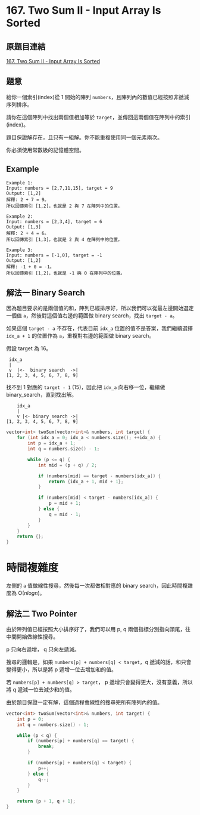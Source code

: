 # 167. Two Sum II - Input Array Is Sorted

## 原題目連結
[167. Two Sum II - Input Array Is Sorted](https://leetcode.com/problems/two-sum-ii-input-array-is-sorted/description/)

## 題意
給你一個索引(index)從 1 開始的陣列 `numbers`，且陣列內的數值已經按照非遞減序列排序。

請你在這個陣列中找出兩個值相加等於 `target`，並傳回這兩個值在陣列中的索引(index)。

題目保證解存在，且只有一組解。你不能重複使用同一個元素兩次。

你必須使用常數級的記憶體空間。

## Example
```
Example 1:
Input: numbers = [2,7,11,15], target = 9
Output: [1,2]
解釋: 2 + 7 = 9。
所以回傳索引 [1,2]，也就是 2 與 7 在陣列中的位置。

Example 2:
Input: numbers = [2,3,4], target = 6
Output: [1,3]
解釋: 2 + 4 = 6。
所以回傳索引 [1,3]，也就是 2 與 4 在陣列中的位置。

Example 3:
Input: numbers = [-1,0], target = -1
Output: [1,2]
解釋: -1 + 0 = -1。
所以回傳索引 [1,2]，也就是 -1 與 0 在陣列中的位置。
```

## 解法一 Binary Search
因為題目要求的是兩個值的和，陣列已經排序好，所以我們可以從最左邊開始選定一個值 `a`，然後對這個值右邊的範圍做 binary search，找出 `target - a`。

如果這個 `target - a` 不存在，代表目前 `idx_a` 位置的值不是答案，我們繼續選擇 `idx_a + 1` 的位置作為 `a`，重複對右邊的範圍做 binary search。

假設 target 為 16。
```
 idx_a
 |
 v  |<-  binary search  ->|
[1, 2, 3, 4, 5, 6, 7, 8, 9]
```
找不到 1 對應的 `target - 1` (15)，因此把 `idx_a` 向右移一位，繼續做 binary_search，直到找出解。

```
    idx_a
    |
    v |<- binary search ->|
[1, 2, 3, 4, 5, 6, 7, 8, 9]
```

```c++
vector<int> twoSum(vector<int>& numbers, int target) {
    for (int idx_a = 0; idx_a < numbers.size(); ++idx_a) {
        int p = idx_a + 1;
        int q = numbers.size() - 1;

        while (p <= q) {
            int mid = (p + q) / 2;

            if (numbers[mid] == target - numbers[idx_a]) {
                return {idx_a + 1, mid + 1};
            }

            if (numbers[mid] < target - numbers[idx_a]) {
                p = mid + 1;
            } else {
                q = mid - 1;
            }
        }
    }
    return {};
}
```

# 時間複雜度
左側的 `a` 值做線性搜尋，然後每一次都做相對應的 binary search，因此時間複雜度為 O($nlog n$)。

## 解法二 Two Pointer
由於陣列值已經按照大小排序好了，我們可以用 p, q 兩個指標分別指向頭尾，往中間開始做線性搜尋。

p 只向右遞增， q 只向左遞減。

搜尋的邏輯是，如果 `numbers[p] + numbers[q] < target`，q 遞減的話，和只會變得更小，所以是將 p 遞增一位去增加和的值。

若 `numbers[p] + numbers[q] > target`， p 遞增只會變得更大，沒有意義，所以將 q 遞減一位去減少和的值。

由於題目保證一定有解，這個過程會線性的搜尋完所有陣列內的值。

```c++
vector<int> twoSum(vector<int>& numbers, int target) {
    int p = 0;
    int q = numbers.size() - 1;

    while (p < q) {
        if (numbers[p] + numbers[q] == target) {
            break;
        }

        if (numbers[p] + numbers[q] < target) {
            p++;
        } else {
            q--;
        }
    }

    return {p + 1, q + 1};
}
```
